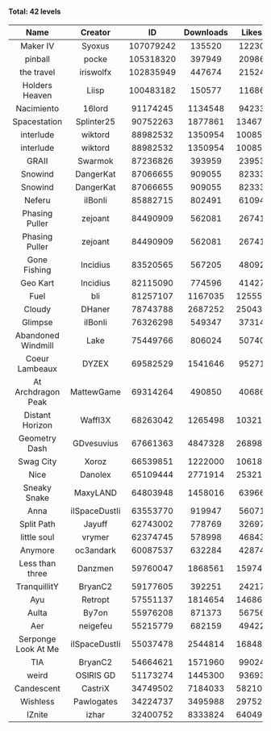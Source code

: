 #### Total: 42 levels

| Name | Creator | ID | Downloads | Likes |
|:---:|:---:|:---:|:---:|:---:|
| Maker IV | Syoxus | 107079242 | 135520 | 12230
| pinball | pocke | 105318320 | 397949 | 20986
| the travel | iriswolfx | 102835949 | 447674 | 21524
| Holders Heaven | Liisp | 100483182 | 150577 | 11686
| Nacimiento | 16lord | 91174245 | 1134548 | 94233
| Spacestation | Splinter25 | 90752263 | 1877861 | 134678
| interlude | wiktord | 88982532 | 1350954 | 100856
| interlude | wiktord | 88982532 | 1350954 | 100856
| GRAII | Swarmok | 87236826 | 393959 | 23953
| Snowind | DangerKat | 87066655 | 909055 | 82333
| Snowind | DangerKat | 87066655 | 909055 | 82333
| Neferu | iIBonIi | 85882715 | 802491 | 61094
| Phasing Puller | zejoant | 84490909 | 562081 | 26741
| Phasing Puller | zejoant | 84490909 | 562081 | 26741
| Gone Fishing | Incidius | 83520565 | 567205 | 48092
| Geo Kart | Incidius | 82115090 | 774596 | 41427
| Fuel | bli | 81257107 | 1167035 | 125557
| Cloudy | DHaner | 78743788 | 2687252 | 250435
| Glimpse | iIBonIi | 76326298 | 549347 | 37314
| Abandoned Windmill | Lake | 75449766 | 806024 | 50740
| Coeur Lambeaux | DYZEX | 69582529 | 1541646 | 95271
| At Archdragon Peak | MattewGame | 69314264 | 490850 | 40686
| Distant Horizon | Waffl3X | 68263042 | 1265498 | 103219
| Geometry Dash | GDvesuvius | 67661363 | 4847328 | 268987
| Swag City | Xoroz | 66539851 | 1222000 | 106185
| Nice | Danolex | 65109444 | 2771914 | 253215
| Sneaky Snake | MaxyLAND | 64803948 | 1458016 | 63966
| Anna | iISpaceDustIi | 63553770 | 919947 | 56071
| Split Path | Jayuff | 62743002 | 778769 | 32697
| little soul | vrymer | 62374745 | 578998 | 46843
| Anymore | oc3andark | 60087537 | 632284 | 42874
| Less than three | Danzmen | 59760047 | 1868561 | 159741
| TranquillitY | BryanC2 | 59177605 | 392251 | 24217
| Ayu | Retropt | 57551137 | 1814654 | 146861
| Aulta | By7on | 55976208 | 871373 | 56756
| Aer | neigefeu | 55215779 | 682159 | 49422
| Serponge Look At Me | iISpaceDustIi | 55037478 | 2544814 | 168489
|  TIA | BryanC2 | 54664621 | 1571960 | 99024
| weird | OSIRIS GD | 51173274 | 1445300 | 93693
| Candescent | CastriX | 34749502 | 7184033 | 582105
| Wishless | Pawlogates | 34224737 | 3495988 | 297524
| IZnite | izhar | 32400752 | 8333824 | 640492
